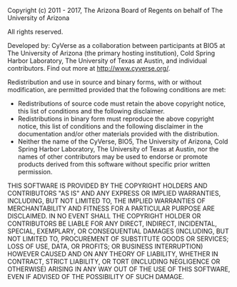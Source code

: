 Copyright (c) 2011 - 2017, The Arizona Board of Regents on behalf of
The University of Arizona

All rights reserved.

Developed by: CyVerse as a collaboration between participants at BIO5 at 
The University of Arizona (the primary hosting institution), Cold Spring 
Harbor Laboratory, The University of Texas at Austin, and individual 
contributors. Find out more at http://www.cyverse.org/.

Redistribution and use in source and binary forms, with or without
modification, are permitted provided that the following conditions are
met:

 * Redistributions of source code must retain the above copyright
   notice, this list of conditions and the following disclaimer.
 * Redistributions in binary form must reproduce the above copyright
   notice, this list of conditions and the following disclaimer in the
   documentation and/or other materials provided with the distribution.
 * Neither the name of the CyVerse, BIO5, The University of Arizona, 
   Cold Spring Harbor Laboratory, The University of Texas at Austin, nor 
   the names of other contributors may be used to endorse or promote 
   products derived from this software without specific prior written 
   permission.

THIS SOFTWARE IS PROVIDED BY THE COPYRIGHT HOLDERS AND CONTRIBUTORS "AS
IS" AND ANY EXPRESS OR IMPLIED WARRANTIES, INCLUDING, BUT NOT LIMITED
TO, THE IMPLIED WARRANTIES OF MERCHANTABILITY AND FITNESS FOR A
PARTICULAR PURPOSE ARE DISCLAIMED. IN NO EVENT SHALL THE COPYRIGHT
HOLDER OR CONTRIBUTORS BE LIABLE FOR ANY DIRECT, INDIRECT, INCIDENTAL,
SPECIAL, EXEMPLARY, OR CONSEQUENTIAL DAMAGES (INCLUDING, BUT NOT LIMITED
TO, PROCUREMENT OF SUBSTITUTE GOODS OR SERVICES; LOSS OF USE, DATA, OR
PROFITS; OR BUSINESS INTERRUPTION) HOWEVER CAUSED AND ON ANY THEORY OF
LIABILITY, WHETHER IN CONTRACT, STRICT LIABILITY, OR TORT (INCLUDING
NEGLIGENCE OR OTHERWISE) ARISING IN ANY WAY OUT OF THE USE OF THIS
SOFTWARE, EVEN IF ADVISED OF THE POSSIBILITY OF SUCH DAMAGE.
